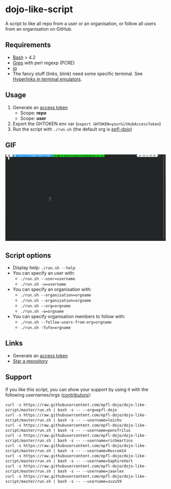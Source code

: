 # dojo-like-script

A script to like all repo from a user or an organisation, or follow all users
from an organisation on GitHub.


## Requirements

  * [Bash](https://www.gnu.org/software/bash/) > 4.2
  * [Grep](https://www.gnu.org/software/grep/) with perl regexp (PCRE)
  * [jq](https://stedolan.github.io/jq/)
  * The fancy stuff (links, blink) need some specific terminal. See [Hyperlinks in terminal emulators](https://gist.github.com/egmontkob/eb114294efbcd5adb1944c9f3cb5feda).


## Usage

  1. Generate an [access token](https://github.com/settings/tokens)
     * Scope: **repo**
     * Scope: **user** 
  1. Export the GHTOKEN env var (`export GHTOKEN=yourGitHubAccessToken`)
  1. Run the script with `./run.sh` (the default org is [epfl-dojo](https://github.com/epfl-dojo))


## GIF

![Demo GIF](./dojolikescript.gif "Demo GIF")


## Script options
  - Display help: `./run.sh --help`
  - You can specify an user with:
     - `./run.sh --user=username`
     - `./run.sh -u=username`
  - You can specify an organisation with:
     - `./run.sh --organisation=orgname`
     - `./run.sh --organization=orgname`
     - `./run.sh --org=orgname`
     - `./run.sh -o=orgname`
  - You can specify organisation members to follow with:
     - `./run.sh --follow-users-from-org=orgname`
     - `./run.sh -fufo=orgname`


## Links
  * Generate an [access token](https://github.com/settings/tokens)
  * [Star a repository](https://developer.github.com/v3/activity/starring/#star-a-repository-for-the-authenticated-user)


## Support

If you like this script, you can show your support by using it with the
following usernames/orgs ([contributors](https://github.com/epfl-dojo/dojo-like-script/graphs/contributors)):

```
curl -s https://raw.githubusercontent.com/epfl-dojo/dojo-like-script/master/run.sh | bash -s -- --org=epfl-dojo
curl -s https://raw.githubusercontent.com/epfl-dojo/dojo-like-script/master/run.sh | bash -s -- --username=loichu
curl -s https://raw.githubusercontent.com/epfl-dojo/dojo-like-script/master/run.sh | bash -s -- --username=ponsfrilus
curl -s https://raw.githubusercontent.com/epfl-dojo/dojo-like-script/master/run.sh | bash -s -- --username=richmartins
curl -s https://raw.githubusercontent.com/epfl-dojo/dojo-like-script/master/run.sh | bash -s -- --username=Roccom14
curl -s https://raw.githubusercontent.com/epfl-dojo/dojo-like-script/master/run.sh | bash -s -- --username=SaphireVert
curl -s https://raw.githubusercontent.com/epfl-dojo/dojo-like-script/master/run.sh | bash -s -- --username=jaavlex
curl -s https://raw.githubusercontent.com/epfl-dojo/dojo-like-script/master/run.sh | bash -s -- --username=zuzu59
```
